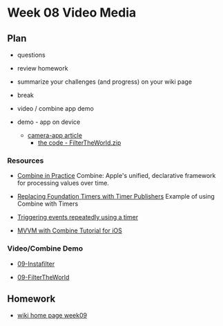 # Week 08 Video Media

## Plan

- questions

- review homework

- summarize your challenges (and progress) on your wiki page

- break

- video / combine app demo

- demo - app on device
  - [camera-app article](https://www.kodeco.com/26244793-building-a-camera-app-with-swiftui-and-combine)
    - [the code - FilterTheWorld.zip](https://koenig-media.raywenderlich.com/uploads/2021/10/FilterTheWorld.zip)

### Resources

- [Combine in Practice](https://developer.apple.com/videos/play/wwdc2019/721/)
  Combine: Apple's unified, declarative framework for processing values over time.

- [Replacing Foundation Timers with Timer Publishers](https://developer.apple.com/documentation/combine/replacing-foundation-timers-with-timer-publishers)
  Example of using Combine with Timers

- [Triggering events repeatedly using a timer](https://www.hackingwithswift.com/books/ios-swiftui/triggering-events-repeatedly-using-a-timer)

- [MVVM with Combine Tutorial for iOS](https://www.raywenderlich.com/4161005-mvvm-with-combine-tutorial-for-ios)

### Video/Combine Demo

- [09-Instafilter](https://github.com/mobilelabclass-itp/09-Instafilter)

- [09-FilterTheWorld](https://github.com/mobilelabclass-itp/09-FilterTheWorld)

## Homework

- [wiki home page week09](https://github.com/mobilelabclass-itp/content-2023/wiki#week-09-homework)
